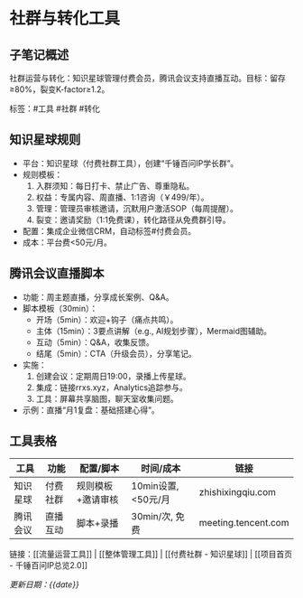 # 社群与转化工具

## 子笔记概述
社群运营与转化：知识星球管理付费会员，腾讯会议支持直播互动。目标：留存≥80%，裂变K-factor≥1.2。

标签：#工具 #社群 #转化

## 知识星球规则
- 平台：知识星球（付费社群工具），创建“千锤百问IP学长群”。
- 规则模板：
  1. 入群须知：每日打卡、禁止广告、尊重隐私。
  2. 权益：专属内容、周直播、1:1咨询（￥499/年）。
  3. 管理：管理员审核邀请，沉默用户激活SOP（每周提醒）。
  4. 裂变：邀请奖励（1:1免费课），转化路径从免费群引导。
- 配置：集成企业微信CRM，自动标签#付费会员。
- 成本：平台费<50元/月。

## 腾讯会议直播脚本
- 功能：周主题直播，分享成长案例、Q&A。
- 脚本模板（30min）：
  - 开场（5min）：欢迎+钩子（痛点共鸣）。
  - 主体（15min）：3要点讲解（e.g., AI规划步骤），Mermaid图辅助。
  - 互动（5min）：Q&A，收集反馈。
  - 结尾（5min）：CTA（升级会员），分享笔记。
- 实施：
  1. 创建会议：定期周日19:00，录播上传星球。
  2. 集成：链接rrxs.xyz，Analytics追踪参与。
  3. 工具：屏幕共享脑图，聊天室收集问题。
- 示例：直播“月1复盘：基础搭建心得”。

## 工具表格
| 工具 | 功能 | 配置/脚本 | 时间/成本 | 链接 |
|------|------|-----------|-----------|------|
| 知识星球 | 付费社群 | 规则模板+邀请审核 | 10min设置, <50元/月 | zhishixingqiu.com |
| 腾讯会议 | 直播互动 | 脚本+录播 | 30min/次, 免费 | meeting.tencent.com |

链接：[[流量运营工具]] | [[整体管理工具]] | [[付费社群 - 知识星球]] | [[项目首页 - 千锤百问IP总览2.0]]

*更新日期：{{date}}*